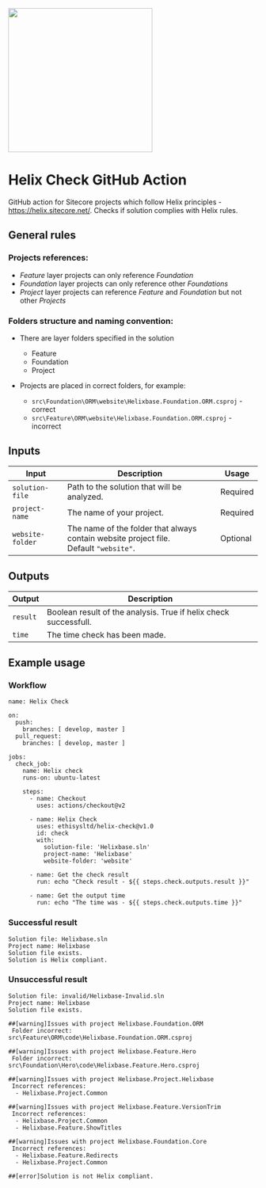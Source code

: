 <img src="https://i0.wp.com/ethisys.co.uk/wp-content/uploads/2020/04/software_specialism.png?fit=588%2C291&ssl=1" height="291px" />

# Helix Check GitHub Action
GitHub action for Sitecore projects which follow Helix principles - https://helix.sitecore.net/. Checks if solution complies with Helix rules.

## General rules

### Projects references:

- _Feature_ layer projects can only reference _Foundation_
- _Foundation_ layer projects can only reference other _Foundations_
- _Project_ layer projects can reference _Feature_ and _Foundation_ but not other _Projects_

### Folders structure and naming convention:

- There are layer folders specified in the solution
  - Feature
  - Foundation
  - Project

- Projects are placed in correct folders, for example:
  - `src\Foundation\ORM\website\Helixbase.Foundation.ORM.csproj` - correct
  - `src\Feature\ORM\website\Helixbase.Foundation.ORM.csproj` - incorrect


## Inputs

| Input  | Description | Usage |
| ---              |  ---   |   ---   |
| `solution-file`  | Path to the solution that will be analyzed.  | Required |
| `project-name`   | The name of your project. | Required |
| `website-folder` | The name of the folder that always contain website project file.<br/> Default `"website"`. | Optional |

## Outputs

| Output  | Description | 
| ---       |     ---   | 
| `result`  | Boolean result of the analysis. True if helix check successfull. |
| `time`    | The time check has been made. |

## Example usage

### Workflow

```
name: Helix Check

on:
  push:
    branches: [ develop, master ]
  pull_request:
    branches: [ develop, master ]

jobs:
  check_job:
    name: Helix check
    runs-on: ubuntu-latest

    steps:
      - name: Checkout
        uses: actions/checkout@v2

      - name: Helix Check
        uses: ethisysltd/helix-check@v1.0
        id: check
        with:
          solution-file: 'Helixbase.sln'
          project-name: 'Helixbase'
          website-folder: 'website'
      
      - name: Get the check result
        run: echo "Check result - ${{ steps.check.outputs.result }}"
      
      - name: Get the output time
        run: echo "The time was - ${{ steps.check.outputs.time }}"
```

### Successful result
```
Solution file: Helixbase.sln
Project name: Helixbase
Solution file exists.
Solution is Helix compliant.
```

### Unsuccessful result
```
Solution file: invalid/Helixbase-Invalid.sln
Project name: Helixbase
Solution file exists.

##[warning]Issues with project Helixbase.Foundation.ORM
 Folder incorrect: src\Feature\ORM\code\Helixbase.Foundation.ORM.csproj

##[warning]Issues with project Helixbase.Feature.Hero
 Folder incorrect: src\Foundation\Hero\code\Helixbase.Feature.Hero.csproj

##[warning]Issues with project Helixbase.Project.Helixbase
 Incorrect references:
  - Helixbase.Project.Common

##[warning]Issues with project Helixbase.Feature.VersionTrim
 Incorrect references:
  - Helixbase.Project.Common
  - Helixbase.Feature.ShowTitles

##[warning]Issues with project Helixbase.Foundation.Core
 Incorrect references:
  - Helixbase.Feature.Redirects
  - Helixbase.Project.Common

##[error]Solution is not Helix compliant.
```
